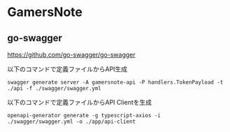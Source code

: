 # GamersNote

## go-swagger

https://github.com/go-swagger/go-swagger

以下のコマンドで定義ファイルからAPI生成

```
swagger generate server -A gamersnote-api -P handlers.TokenPayload -t ./api -f ./swagger/swagger.yml
```

以下のコマンドで定義ファイルからAPI Clientを生成

```
openapi-generator generate -g typescript-axios -i ./swagger/swagger.yml -o ./app/api-client
```
